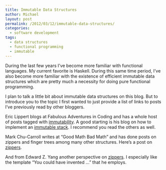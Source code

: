 ```yaml
---
title: Immutable Data Structures
author: Michael
layout: post
permalink: /2012/03/12/immutable-data-structures/
categories:
  - software development
tags:
  - data structures
  - functional programming
  - immutable
---
```

During the last few years I&#8217;ve become more familiar with functional languages. My current favorite is Haskell. During this same time period, I&#8217;ve also become more familiar with the existence of efficient immutable data structures which are pretty much a necessity for doing pure functional programming.

<!--more-->

I plan to talk a little bit about immutable data structures on this blog. But to introduce you to the topic I first wanted to just provide a list of links to posts I&#8217;ve previously read by other bloggers.

Eric Lippert blogs at Fabulous Adventures in Coding and has a whole host of posts tagged with [immutability][1]. A good starting is his blog on how to implement an [immutable stack][2]. I recommend you read the others as well.

Mark Chu-Carroll writes at &#8220;Good Math Bad Math&#8221; and has done posts on zippers and finger trees among many other structures. Here&#8217;s a post on [zippers][3].

And from Edward Z. Yang another perspective on [zippers][4]. I especially like the template &#8220;You could have invented &#8230;&#8221; that he employs.

 [1]: http://blogs.msdn.com/b/ericlippert/archive/tags/immutability/
 [2]: http://blogs.msdn.com/b/ericlippert/archive/2007/12/04/immutability-in-c-part-two-a-simple-immutable-stack.aspx
 [3]: http://scientopia.org/blogs/goodmath/2010/01/13/zippers-making-functional-updates-efficient/
 [4]: http://blog.ezyang.com/2010/04/you-could-have-invented-zippers/
